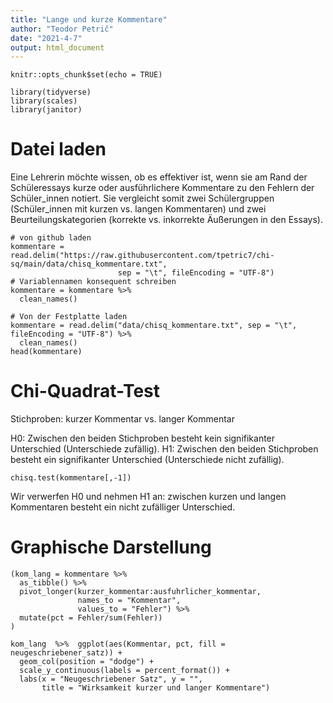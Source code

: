 ```yaml
---
title: "Lange und kurze Kommentare"
author: "Teodor Petrič"
date: "2021-4-7"
output: html_document
---
```


```{r setup, include=FALSE}
knitr::opts_chunk$set(echo = TRUE)
```

```{r}
library(tidyverse)
library(scales)
library(janitor)

```

# Datei laden

Eine Lehrerin möchte wissen, ob es effektiver ist, wenn sie am Rand der Schüleressays kurze oder ausführlichere Kommentare zu den Fehlern der Schüler_innen notiert. Sie vergleicht somit zwei Schülergruppen (Schüler_innen mit kurzen vs. langen Kommentaren) und zwei Beurteilungskategorien (korrekte vs. inkorrekte Äußerungen in den Essays).

```{r}
# von github laden
kommentare = read.delim("https://raw.githubusercontent.com/tpetric7/chi-sq/main/data/chisq_kommentare.txt",
                        sep = "\t", fileEncoding = "UTF-8")
# Variablennamen konsequent schreiben
kommentare = kommentare %>% 
  clean_names()

# Von der Festplatte laden
kommentare = read.delim("data/chisq_kommentare.txt", sep = "\t", fileEncoding = "UTF-8") %>% 
  clean_names()
head(kommentare)

```

# Chi-Quadrat-Test

Stichproben: kurzer Kommentar vs. langer Kommentar

H0: Zwischen den beiden Stichproben besteht kein signifikanter Unterschied (Unterschiede zufällig).
H1: Zwischen den beiden Stichproben besteht ein signifikanter Unterschied (Unterschiede nicht zufällig).

```{r}
chisq.test(kommentare[,-1])

```

Wir verwerfen H0 und nehmen H1 an: zwischen kurzen und langen Kommentaren besteht ein nicht zufälliger Unterschied.


# Graphische Darstellung

```{r}
(kom_lang = kommentare %>% 
  as_tibble() %>% 
  pivot_longer(kurzer_kommentar:ausfuhrlicher_kommentar, 
               names_to = "Kommentar",
               values_to = "Fehler") %>% 
  mutate(pct = Fehler/sum(Fehler))
)

kom_lang  %>%  ggplot(aes(Kommentar, pct, fill = neugeschriebener_satz)) +
  geom_col(position = "dodge") +
  scale_y_continuous(labels = percent_format()) +
  labs(x = "Neugeschriebener Satz", y = "",
       title = "Wirksamkeit kurzer und langer Kommentare")

```

